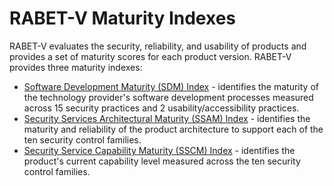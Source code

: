 # RABET-V Maturity Indexes

RABET-V evaluates the security, reliability, and usability of products and provides a set of maturity scores for each product version. RABET-V provides three maturity indexes:

- [Software Development Maturity (SDM) Index](../Software_Development_Maturity_Index/README.md) - identifies the maturity of the technology provider's software development processes measured across 15 security practices and 2 usability/accessibility practices.
- [Security Services Architectural Maturity (SSAM) Index](../Security_Services_Architectural_Maturity_Index/README.md) - identifies the maturity and reliability of the product architecture to support each of the ten security control families.
- [Security Service Capability Maturity (SSCM) Index](../Security_Services_Capability_Maturity_Index/README.md) - identifies the product's current capability level measured across the ten security control families.
